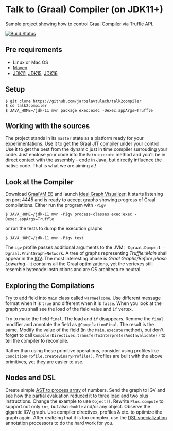 # Talk to (Graal) Compiler (on JDK11+)

Sample project showing how to control [Graal Compiler](http://graalvm.org)
via Truffle API.

[![Build Status](https://travis-ci.org/JaroslavTulach/talk2compiler.svg?branch=master)](https://travis-ci.org/JaroslavTulach/talk2compiler)

## Pre requirements

- Linux or Mac OS
- [Maven](https://maven.apache.org)
- [JDK11](https://jdk.java.net/11/), [JDK15](https://jdk.java.net/15/), [JDK16](https://jdk.java.net/16/)

## Setup

```
$ git clone https://github.com/jaroslavtulach/talk2compiler
$ cd talk2compiler
$ JAVA_HOME=/jdk-11 mvn package exec:exec -Dexec.appArgs=Truffle
```

## Working with the sources

The project stands in its `master` state as a platform 
ready for your experimentations. Use it to get the
[Graal JIT compiler](http://graalvm.org)
under your control. Use it to get the best from the dynamic just in time
compiler surrouding your code. Just enclose your code into the 
`Main.execute` method and you'll be in direct contact with the assembly -
code in Java, but directly influence the native code. That is what 
we are aiming at!

## Look at the Compiler

Download [GraalVM EE](http://graalvm.org) and launch
[Ideal Graph Visualizer](https://docs.oracle.com/en/graalvm/enterprise/21/docs/tools/igv/).
It starts listening on port 4445 and is ready to accept graphs showing
progress of Graal compilations. Either run the program with `-Pigv`
```
$ JAVA_HOME=/jdk-11 mvn -Pigv process-classes exec:exec -Dexec.appArgs=Truffle
```
or run the tests to dump the execution graphs
```
$ JAVA_HOME=/jdk-11 mvn -Pigv test
```
The `igv` profile passes additional arguments to the JVM:
`-Dgraal.Dump=:1 -Dgraal.PrintGraph=Network`.
A tree of graphs representing *Truffle::Main* shall appear in the
[IGV](https://docs.oracle.com/en/graalvm/enterprise/21/docs/tools/igv/).
The most interesting phase is *Graal Graphs/Before phase Lowering* - it
contains all the Graal optimizations, yet the vertexes still resemble bytecode
instructions and are OS architecture neutral.

## Exploring the Compilations

Try to add field into `Main` class called `warmWelcome`. Use different message
format when it is `true` and different when it is `false`. When you look at
the graph you shall see the load of the field value and `if` vertex.

Try to make the field `final`. The load and `if` disappears. Remove the `final`
modifier and annotate the field as `@CompilationFinal`. The result is the same.
Modify the value of the field (in the `Main.execute` method), but don't forget
to call `CompilerDirectives.transferToInterpreterAndInvalidate()` to tell the
compiler to recompile.

Rather than using these primitive operations, consider using profiles like
`ConditionProfile.createBinaryProfile()`. Profiles are built with the above
primitives, yet they are easier to use.

## Nodes and DSL

Create simple [AST to process array](https://github.com/JaroslavTulach/talk2compiler/commit/f316b428d5474a60b6eec760f2d54c67b7d397f1)
of numbers. Send the graph to IGV and see how the partial evaluation reduced
it to three load and two plus instructions. Change the example to use `Object[]`.
Rewrite `Plus.compute` to support not only `int`, but also `double` and/or any object.
Observe the gigantic IGV graph. Use compiler directives, profiles & etc. to
optimize the graph again. After realizing that it is too complex, use
the [DSL specialization](https://github.com/JaroslavTulach/talk2compiler/commit/af9d269aafc1c3fb8d82f0a3db6437bedbcf40a6)
annotation processors to do the hard work for you.
